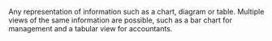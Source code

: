 Any representation of information such as a chart, diagram or table. Multiple views of the same information are possible, such as a bar chart for management and a tabular view for accountants.